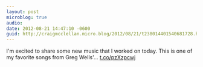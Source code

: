 ```yaml
---
layout: post
microblog: true
audio: 
date: 2012-08-21 14:47:10 -0600
guid: http://craigmcclellan.micro.blog/2012/08/21/t238014401540681728.html
---
```

I'm excited to share some new music that I worked on today. This is one of my favorite songs from Greg Wells'… [t.co/pzXzpcwj](http://t.co/pzXzpcwj)
